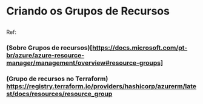 # Criando os Grupos de Recursos

##
Ref:
### (Sobre Grupos de recursos)[https://docs.microsoft.com/pt-br/azure/azure-resource-manager/management/overview#resource-groups]
### (Grupo de recursos no Terraform) https://registry.terraform.io/providers/hashicorp/azurerm/latest/docs/resources/resource_group
